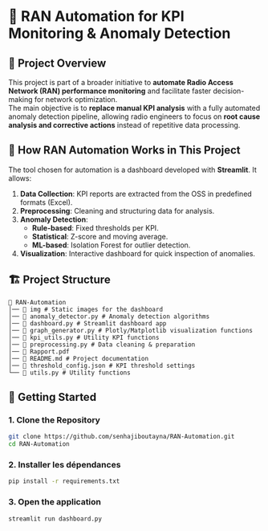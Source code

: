 # 📡 RAN Automation for KPI Monitoring & Anomaly Detection

## 📌 Project Overview
This project is part of a broader initiative to **automate Radio Access Network (RAN) performance monitoring** and facilitate faster decision-making for network optimization.  
The main objective is to **replace manual KPI analysis** with a fully automated anomaly detection pipeline, allowing radio engineers to focus on **root cause analysis and corrective actions** instead of repetitive data processing.

## 📝 How RAN Automation Works in This Project
The tool chosen for automation is a dashboard developed with **Streamlit**. It allows:
1. **Data Collection**: KPI reports are extracted from the OSS in predefined formats (Excel).
2. **Preprocessing**: Cleaning and structuring data for analysis.
3. **Anomaly Detection**:
   - **Rule-based**: Fixed thresholds per KPI.
   - **Statistical**: Z-score and moving average.
   - **ML-based**: Isolation Forest for outlier detection.
4. **Visualization**: Interactive dashboard for quick inspection of anomalies.

## 🏗️ Project Structure
```
📂 RAN-Automation 
│── 📂 img # Static images for the dashboard
│── 📄 anomaly_detector.py # Anomaly detection algorithms
│── 📄 dashboard.py # Streamlit dashboard app
│── 📄 graph_generator.py # Plotly/Matplotlib visualization functions
│── 📄 kpi_utils.py # Utility KPI functions
│── 📄 preprocessing.py # Data cleaning & preparation
│── 📄 Rapport.pdf 
│── 📄 README.md # Project documentation 
│── 📄 threshold_config.json # KPI threshold settings
└── 📄 utils.py # Utility functions
```

## 🚀 Getting Started

### 1. Clone the Repository
```bash
git clone https://github.com/senhajiboutayna/RAN-Automation.git
cd RAN-Automation
```

### 2. Installer les dépendances
```bash
pip install -r requirements.txt
```


### 3. Open the application
```bash
streamlit run dashboard.py
```